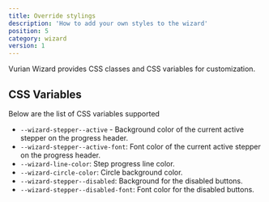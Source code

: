 ```yaml
---
title: Override stylings
description: 'How to add your own styles to the wizard'
position: 5
category: wizard
version: 1
---
```


Vurian Wizard provides CSS classes and CSS variables for customization.

## CSS Variables

Below are the list of CSS variables supported

* `--wizard-stepper--active` - Background color of the current active stepper on the progress header.
* `--wizard-stepper--active-font`: Font color of the current active stepper on the progress header.
* `--wizard-line-color`: Step progress line color.
* `--wizard-circle-color`: Circle background color.
* `--wizard-stepper--disabled`: Background for the disabled buttons.
* `--wizard-stepper--disabled-font`: Font color for the disabled buttons.

